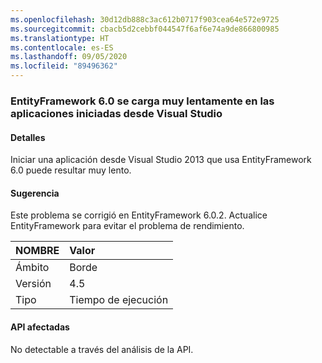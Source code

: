 ```yaml
---
ms.openlocfilehash: 30d12db888c3ac612b0717f903cea64e572e9725
ms.sourcegitcommit: cbacb5d2cebbf044547f6af6e74a9de866800985
ms.translationtype: HT
ms.contentlocale: es-ES
ms.lasthandoff: 09/05/2020
ms.locfileid: "89496362"
---
```

### <a name="entityframework-60-loads-very-slowly-in-apps-launched-from-visual-studio"></a>EntityFramework 6.0 se carga muy lentamente en las aplicaciones iniciadas desde Visual Studio

#### <a name="details"></a>Detalles

Iniciar una aplicación desde Visual Studio 2013 que usa EntityFramework 6.0 puede resultar muy lento.

#### <a name="suggestion"></a>Sugerencia

Este problema se corrigió en EntityFramework 6.0.2. Actualice EntityFramework para evitar el problema de rendimiento.

| NOMBRE    | Valor       |
|:--------|:------------|
| Ámbito   |Borde|
|Versión|4.5|
|Tipo|Tiempo de ejecución|

#### <a name="affected-apis"></a>API afectadas

No detectable a través del análisis de la API.

<!--

#### Affected APIs

Not detectable via API analysis.

-->
